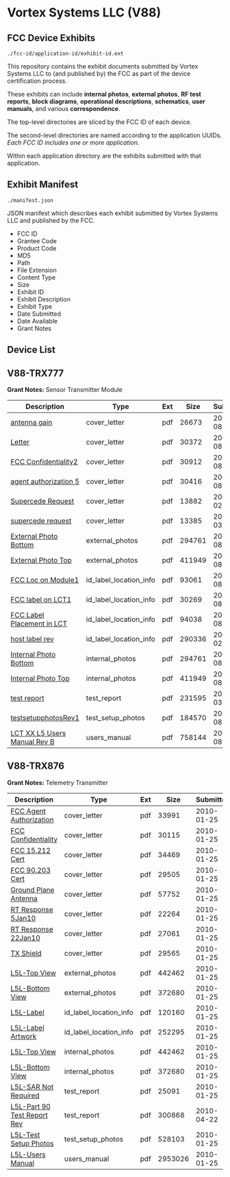 # Vortex Systems LLC (V88)
## FCC Device Exhibits

```
./fcc-id/application-id/exhibit-id.ext
```

This repository contains the exhibit documents submitted by Vortex Systems LLC to (and published by) the FCC as part of the device certification process.

These exhibits can include **internal photos**, **external photos**, **RF test reports**, **block diagrams**, **operational descriptions**, **schematics**, **user manuals**, and various **correspondence**.

The top-level directories are sliced by the FCC ID of each device.

The second-level directories are named according to the application UUIDs. *Each FCC ID includes one or more application.*

Within each application directory are the exhibits submitted with that application. 

## Exhibit Manifest

```
./manifest.json
```

JSON manifest which describes each exhibit submitted by Vortex Systems LLC and published by the FCC.

- FCC ID
- Grantee Code
- Product Code
- MD5
- Path
- File Extension
- Content Type
- Size
- Exhibit ID
- Exhibit Description
- Exhibit Type
- Date Submitted
- Date Available
- Grant Notes

## Device List
## V88-TRX777
**Grant Notes:** Sensor Transmitter Module

| Description | Type | Ext | Size | Submitted | Available |
| ----------- | ---- | --- | ---- | --------- | --------- |
| [antenna gain](V88-TRX777/87f625d52047ecc506b8ef6af02b3bf0/984283.pdf) | cover_letter | pdf | 26673 | 2008-08-13 | 2008-08-14 |
| [Letter](V88-TRX777/87f625d52047ecc506b8ef6af02b3bf0/984284.pdf) | cover_letter | pdf | 30372 | 2008-08-13 | 2008-08-14 |
| [FCC Confidentiality2](V88-TRX777/87f625d52047ecc506b8ef6af02b3bf0/984286.pdf) | cover_letter | pdf | 30912 | 2008-08-13 | 2008-08-14 |
| [agent authorization 5](V88-TRX777/87f625d52047ecc506b8ef6af02b3bf0/984287.pdf) | cover_letter | pdf | 30416 | 2008-08-13 | 2008-08-14 |
| [Supercede Request](V88-TRX777/87f625d52047ecc506b8ef6af02b3bf0/1065963.pdf) | cover_letter | pdf | 13882 | 2009-02-06 | 2008-08-14 |
| [supercede request](V88-TRX777/87f625d52047ecc506b8ef6af02b3bf0/1256815.pdf) | cover_letter | pdf | 13385 | 2010-03-24 | 2008-08-14 |
| [External Photo Bottom](V88-TRX777/87f625d52047ecc506b8ef6af02b3bf0/984288.pdf) | external_photos | pdf | 294761 | 2008-08-13 | 2008-08-14 |
| [External Photo Top](V88-TRX777/87f625d52047ecc506b8ef6af02b3bf0/984291.pdf) | external_photos | pdf | 411949 | 2008-08-13 | 2008-08-14 |
| [FCC Loc on Module1](V88-TRX777/87f625d52047ecc506b8ef6af02b3bf0/984293.pdf) | id_label_location_info | pdf | 93061 | 2008-08-13 | 2008-08-14 |
| [FCC label on LCT1](V88-TRX777/87f625d52047ecc506b8ef6af02b3bf0/984294.pdf) | id_label_location_info | pdf | 30269 | 2008-08-13 | 2008-08-14 |
| [FCC Label Placement in LCT](V88-TRX777/87f625d52047ecc506b8ef6af02b3bf0/984295.pdf) | id_label_location_info | pdf | 94038 | 2008-08-13 | 2008-08-14 |
| [host label rev](V88-TRX777/87f625d52047ecc506b8ef6af02b3bf0/1065964.pdf) | id_label_location_info | pdf | 290336 | 2009-02-06 | 2008-08-14 |
| [Internal Photo Bottom](V88-TRX777/87f625d52047ecc506b8ef6af02b3bf0/984288.pdf) | internal_photos | pdf | 294761 | 2008-08-13 | 2008-08-14 |
| [Internal Photo Top](V88-TRX777/87f625d52047ecc506b8ef6af02b3bf0/984291.pdf) | internal_photos | pdf | 411949 | 2008-08-13 | 2008-08-14 |
| [test report](V88-TRX777/87f625d52047ecc506b8ef6af02b3bf0/1256814.pdf) | test_report | pdf | 231595 | 2010-03-24 | 2008-08-14 |
| [testsetupphotosRev1](V88-TRX777/87f625d52047ecc506b8ef6af02b3bf0/984301.pdf) | test_setup_photos | pdf | 184570 | 2008-08-13 | 2008-08-14 |
| [LCT XX L5 Users Manual Rev B](V88-TRX777/87f625d52047ecc506b8ef6af02b3bf0/984302.pdf) | users_manual | pdf | 758144 | 2008-08-13 | 2008-08-14 |
## V88-TRX876
**Grant Notes:** Telemetry Transmitter

| Description | Type | Ext | Size | Submitted | Available |
| ----------- | ---- | --- | ---- | --------- | --------- |
| [FCC Agent Authorization](V88-TRX876/4e430819f46515ccfc2c9630fc19ca3f/1232451.pdf) | cover_letter | pdf | 33991 | 2010-01-25 | 2010-01-25 |
| [FCC Confidentiality](V88-TRX876/4e430819f46515ccfc2c9630fc19ca3f/1232453.pdf) | cover_letter | pdf | 30115 | 2010-01-25 | 2010-01-25 |
| [FCC 15.212 Cert](V88-TRX876/4e430819f46515ccfc2c9630fc19ca3f/1232454.pdf) | cover_letter | pdf | 34469 | 2010-01-25 | 2010-01-25 |
| [FCC 90.203 Cert](V88-TRX876/4e430819f46515ccfc2c9630fc19ca3f/1232455.pdf) | cover_letter | pdf | 29505 | 2010-01-25 | 2010-01-25 |
| [Ground Plane Antenna](V88-TRX876/4e430819f46515ccfc2c9630fc19ca3f/1232456.pdf) | cover_letter | pdf | 57752 | 2010-01-25 | 2010-01-25 |
| [RT Response 5Jan10](V88-TRX876/4e430819f46515ccfc2c9630fc19ca3f/1232457.pdf) | cover_letter | pdf | 22264 | 2010-01-25 | 2010-01-25 |
| [RT Response 22Jan10](V88-TRX876/4e430819f46515ccfc2c9630fc19ca3f/1232458.pdf) | cover_letter | pdf | 27061 | 2010-01-25 | 2010-01-25 |
| [TX Shield](V88-TRX876/4e430819f46515ccfc2c9630fc19ca3f/1232459.pdf) | cover_letter | pdf | 29565 | 2010-01-25 | 2010-01-25 |
| [L5L-Top View](V88-TRX876/4e430819f46515ccfc2c9630fc19ca3f/1232361.pdf) | external_photos | pdf | 442462 | 2010-01-25 | 2010-01-25 |
| [L5L-Bottom View](V88-TRX876/4e430819f46515ccfc2c9630fc19ca3f/1232362.pdf) | external_photos | pdf | 372680 | 2010-01-25 | 2010-01-25 |
| [L5L-Label](V88-TRX876/4e430819f46515ccfc2c9630fc19ca3f/1232359.pdf) | id_label_location_info | pdf | 120160 | 2010-01-25 | 2010-01-25 |
| [L5L-Label Artwork](V88-TRX876/4e430819f46515ccfc2c9630fc19ca3f/1232360.pdf) | id_label_location_info | pdf | 252295 | 2010-01-25 | 2010-01-25 |
| [L5L-Top View](V88-TRX876/4e430819f46515ccfc2c9630fc19ca3f/1232361.pdf) | internal_photos | pdf | 442462 | 2010-01-25 | 2010-01-25 |
| [L5L-Bottom View](V88-TRX876/4e430819f46515ccfc2c9630fc19ca3f/1232362.pdf) | internal_photos | pdf | 372680 | 2010-01-25 | 2010-01-25 |
| [L5L-SAR Not Required](V88-TRX876/4e430819f46515ccfc2c9630fc19ca3f/1232367.pdf) | test_report | pdf | 25091 | 2010-01-25 | 2010-01-25 |
| [L5L-Part 90 Test Report Rev](V88-TRX876/4e430819f46515ccfc2c9630fc19ca3f/1271341.pdf) | test_report | pdf | 300868 | 2010-04-22 | 2010-01-25 |
| [L5L-Test Setup Photos](V88-TRX876/4e430819f46515ccfc2c9630fc19ca3f/1232452.pdf) | test_setup_photos | pdf | 528103 | 2010-01-25 | 2010-01-25 |
| [L5L-Users Manual](V88-TRX876/4e430819f46515ccfc2c9630fc19ca3f/1232368.pdf) | users_manual | pdf | 2953026 | 2010-01-25 | 2010-01-25 |
